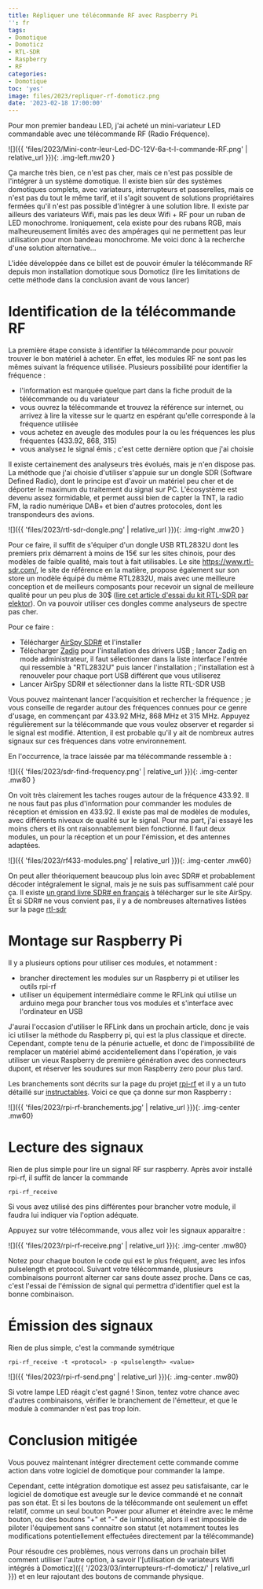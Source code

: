 ```yaml
---
title: Répliquer une télécommande RF avec Raspberry Pi
'': fr
tags:
- Domotique
- Domoticz
- RTL-SDR
- Raspberry
- RF
categories:
- Domotique
toc: 'yes'
image: files/2023/repliquer-rf-domoticz.png
date: '2023-02-18 17:00:00'
---
```


Pour mon premier bandeau LED, j'ai acheté un mini-variateur LED commandable avec une télécommande RF (Radio Fréquence). 

![]({{ 'files/2023/Mini-contr-leur-Led-DC-12V-6a-t-l-commande-RF.png' | relative_url }}){: .img-left.mw20 }  

Ça marche très bien, ce n'est pas cher, mais ce n'est pas possible de l'intégrer à un système domotique. Il existe bien sûr des systèmes domotiques complets, avec variateurs, interrupteurs et passerelles, mais ce n'est pas du tout le même tarif, et il s'agit souvent de solutions propriétaires fermées qu'il n'est pas possible d'intégrer à une solution libre. Il existe par ailleurs des variateurs Wifi, mais pas les deux Wifi + RF pour un ruban de LED monochrome. Ironiquement, cela existe pour des rubans RGB, mais malheureusement limités avec des ampérages qui ne permettent pas leur utilisation pour mon bandeau monochrome.  Me voici donc à la recherche d'une solution alternative... 

L'idée développée dans ce billet est de pouvoir émuler la télécommande RF depuis mon installation domotique sous Domoticz (lire les limitations de cette méthode dans la conclusion avant de vous lancer)

# Identification de la télécommande RF
La première étape consiste à identifier la télécommande pour pouvoir trouver le bon matériel à acheter. En effet, les modules RF ne sont pas les mêmes suivant la fréquence utilisée. Plusieurs possibilité pour identifier la fréquence :
- l'information est marquée quelque part dans la fiche produit de la télécommande ou du variateur
- vous ouvrez la télécommande et trouvez la référence sur internet, ou arrivez à lire la vitesse sur le quartz en espérant qu'elle corresponde à la fréquence utilisée
- vous achetez en aveugle des modules pour la ou les fréquences les plus fréquentes (433.92, 868, 315)
- vous analysez le signal émis ; c'est cette dernière option que j'ai choisie

Il existe certainement des analyseurs très évolués, mais je n'en dispose pas. La méthode que j'ai choisie d'utiliser s'appuie sur un dongle SDR (Software Defined Radio), dont le principe est d'avoir un matériel peu cher et de déporter le maximum du traitement du signal sur PC. L'écosystème est devenu assez formidable, et permet aussi bien de capter la TNT, la radio FM, la radio numérique DAB+ et bien d'autres protocoles, dont les transpondeurs des avions. 

![]({{ 'files/2023/rtl-sdr-dongle.png' | relative_url }}){: .img-right .mw20 }  

Pour ce faire, il suffit de s'équiper d'un dongle USB RTL2832U dont les premiers prix démarrent à moins de 15€ sur les sites chinois, pour des modèles de faible qualité, mais tout à fait utilisables. Le site https://www.rtl-sdr.com/, le site de référence en la matière, propose également sur son store un modèle équipé du même RTL2832U, mais avec une meilleure conception et de meilleurs composants pour recevoir un signal de meilleure qualité pour un peu plus de 30$ ([lire cet article d'essai du kit RTL-SDR par elektor](https://www.elektormagazine.fr/news/banc-essai-kit-rtl-sdr)). On va pouvoir utiliser ces dongles comme analyseurs de spectre pas cher.

Pour ce faire :
  - Télécharger [AirSpy SDR#](https://www.rtl-sdr.com/big-list-rtl-sdr-supported-software/)  et l'installer
  - Télécharger [Zadig](https://zadig.akeo.ie/) pour l'installation des drivers USB ; lancer Zadig en mode administrateur, il faut sélectionner dans la liste interface l'entrée qui ressemble à "RTL2832U" puis lancer l'installation ; l'installation est à renouveler pour chaque port USB différent que vous utiliserez
- Lancer AirSpy SDR# et sélectionner dans la listte RTL-SDR USB

Vous pouvez maintenant lancer l'acquisition et rechercher la fréquence ; je vous conseille de regarder autour des fréquences connues pour ce genre d'usage, en commençant par 433.92 MHz,  868 MHz et 315 MHz. Appuyez régulièrement sur la télécommande que vous voulez observer et regarder si le signal est modifié. Attention, il est probable qu'il y ait de nombreux autres signaux sur ces fréquences dans votre environnement.

En l'occurrence, la trace laissée par ma télécommande ressemble à :

![]({{ 'files/2023/sdr-find-frequency.png' | relative_url }}){: .img-center .mw80 }

On voit très clairement les taches rouges autour de la fréquence 433.92. Il ne nous faut pas plus d'information pour commander les modules de réception et émission en 433.92. Il existe pas mal de modèles de modules, avec différents niveaux de qualité sur le signal. Pour ma part, j'ai essayé les moins chers et ils ont raisonnablement bien fonctionné. Il faut deux modules, un pour la réception et un pour l'émission, et des antennes adaptées.

![]({{ 'files/2023/rf433-modules.png' | relative_url }}){: .img-center .mw60}

On peut aller théoriquement beaucoup plus loin avec SDR# et probablement décoder intégralement le signal, mais je ne suis pas suffisamment calé pour ça. Il existe [un grand livre SDR# en français](https://airspy.com/downloads/Le_Grand_Livre_de_SDRsharp_v5.5.pdf)  à télécharger sur le site AirSpy. Et si SDR# ne vous convient pas, il y a de nombreuses alternatives listées sur la page [rtl-sdr](https://www.rtl-sdr.com/big-list-rtl-sdr-supported-software/)

# Montage sur Raspberry Pi
Il y a plusieurs options pour utiliser ces modules, et notamment :
- brancher directement les modules sur un Raspberry pi  et utiliser les outils rpi-rf
- utiliser un équipement intermédiaire comme le RFLink qui utilise un arduino mega pour brancher tous vos modules et s'interface avec l'ordinateur en USB

J'aurai l'occasion d'utiliser le RFLink dans un prochain article, donc je vais ici utiliser la méthode du Raspberry pi, qui est la plus classique et directe. Cependant, compte tenu de la pénurie actuelle, et donc de l'impossibilité de remplacer un matériel abimé accidentellement dans l'opération, je vais utiliser un vieux Raspberry de première génération avec des connecteurs dupont, et réserver les soudures sur mon Raspberry zero pour plus tard.

Les branchements sont décrits sur la page du projet [rpi-rf](https://pypi.org/project/rpi-rf/) et il y a un tuto détaillé sur [instructables](https://www.instructables.com/RF-433-MHZ-Raspberry-Pi/). Voici ce que ça donne sur mon Raspberry :

![]({{ 'files/2023/rpi-rf-branchements.jpg' | relative_url }}){: .img-center .mw60}

# Lecture des signaux
Rien de plus simple pour lire un signal RF sur raspberry. Après avoir installé rpi-rf, il suffit de lancer la commande
```
rpi-rf_receive
```

Si vous avez utilisé des pins différentes pour brancher votre module, il faudra lui indiquer via l'option adéquate. 

Appuyez sur votre télécommande, vous allez voir les signaux apparaitre :

![]({{ 'files/2023/rpi-rf-receive.png' | relative_url }}){: .img-center .mw80}

Notez pour chaque bouton le code qui est le plus fréquent, avec les infos pulselength et protocol. Suivant votre télécommande, plusieurs combinaisons pourront alterner car sans doute assez proche. Dans ce cas, c'est l'essai de l'émission de signal qui permettra d'identifier quel est la bonne combinaison.

#  Émission des signaux

Rien de plus simple, c'est la commande symétrique 
```
rpi-rf_receive -t <protocol> -p <pulselength> <value>
```

![]({{ 'files/2023/rpi-rf-send.png' | relative_url }}){: .img-center .mw80}

Si votre lampe LED réagit c'est gagné ! Sinon, tentez votre chance avec d'autres combinaisons, vérifier le branchement de l'émetteur, et que le module à commander n'est pas trop loin.

# Conclusion mitigée

Vous pouvez maintenant intégrer directement cette commande comme action dans votre logiciel de domotique pour commander la lampe. 

Cependant, cette intégration domotique est assez peu satisfaisante, car le logiciel de domotique est aveugle sur le device commandé et ne connait pas son état. Et si les boutons de la télécommande ont seulement un effet relatif, comme un seul bouton Power pour allumer et éteindre avec le même bouton, ou des boutons "+" et "-" de luminosité, alors il est impossible de piloter l'équipement sans connaitre son statut (et notamment toutes les modifications potentiellement effectuées directement par la télécommande)

Pour résoudre ces problèmes, nous verrons dans un prochain billet comment utiliser l'autre option, à savoir l'[utilisation de variateurs Wifi intégrés à Domoticz]({{ '/2023/03/interrupteurs-rf-domoticz/' | relative_url }}) et en leur rajoutant des boutons de commande physique.

